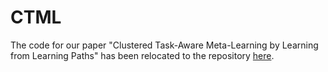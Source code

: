 # CTML
The code for our paper "Clustered Task-Aware Meta-Learning by Learning from Learning Paths" has been relocated to the repository [here](https://github.com/danni9594/CTML).
